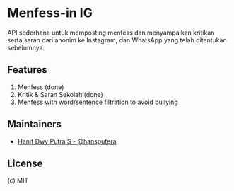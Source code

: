 # Menfess-in IG

API sederhana untuk memposting menfess dan menyampaikan kritikan serta saran dari anonim ke Instagram, dan WhatsApp yang telah ditentukan sebelumnya.

## Features
1. Menfess (done)
2. Kritik & Saran Sekolah (done)
3. Menfess with word/sentence filtration to avoid bullying

## Maintainers
- [Hanif Dwy Putra S - @hansputera](https://github.com/hansputera)

## License
(c) MIT
